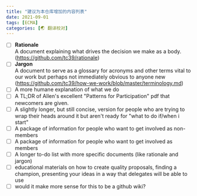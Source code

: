 ```yaml
---
title: "建议为本仓库增加的内容列表"
date: 2021-09-01
tags: [ECMA]
categories: [🌏 翻译校对]
---
```


- [ ] **Rationale**  
  A document explaining what drives the decision we make as a body. (https://github.com/tc39/rationale)
- [ ] **Jargon**  
  A document to serve as a glossary for acronyms and other terms vital to our work but perhaps not immediately obvious to anyone new (https://github.com/tc39/how-we-work/blob/master/terminology.md)
- [ ] A more humane explanation of what we do
- [ ] A TL;DR of Allen's excellent "Patterns for Participation" pdf that newcomers are given.
- [ ] A slightly longer, but still concise, version for people who are trying to wrap their heads around it but aren't ready for "what to do if/when i start"
- [ ] A package of information for people who want to get involved as non-members
- [ ] A package of information for people who want to get involved as members
- [ ] A longer to-do list with more specific documents (like rationale and jargon)
- [ ] educational materials on how to create quality proposals, finding a champion, presenting your ideas in a way that delegates will be able to use
- [ ] would it make more sense for this to be a github wiki?
<!-- more -->